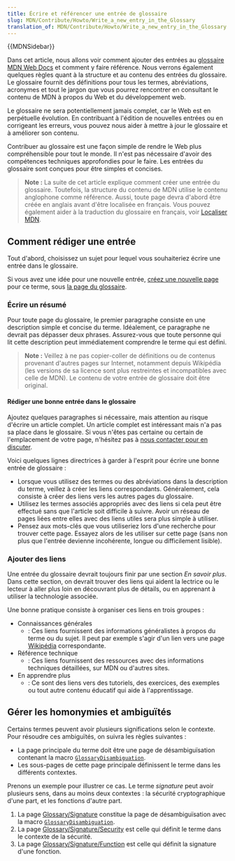 ```yaml
---
title: Écrire et référencer une entrée de glossaire
slug: MDN/Contribute/Howto/Write_a_new_entry_in_the_Glossary
translation_of: MDN/Contribute/Howto/Write_a_new_entry_in_the_Glossary
---
```

{{MDNSidebar}}

Dans cet article, nous allons voir comment ajouter des entrées au [glossaire MDN Web Docs](/fr/docs/Glossary) et comment y faire référence. Nous verrons également quelques règles quant à la structure et au contenu des entrées du glossaire. Le glossaire fournit des définitions pour tous les termes, abréviations, acronymes et tout le jargon que vous pourrez rencontrer en consultant le contenu de MDN à propos du Web et du développement web.

Le glossaire ne sera potentiellement jamais complet, car le Web est en perpétuelle évolution. En contribuant à l'édition de nouvelles entrées ou en corrigeant les erreurs, vous pouvez nous aider à mettre à jour le glossaire et à améliorer son contenu.

Contribuer au glossaire est une façon simple de rendre le Web plus compréhensible pour tout le monde. Il n'est pas nécessaire d'avoir des compétences techniques approfondies pour le faire. Les entrées du glossaire sont conçues pour être simples et concises.

> **Note :** La suite de cet article explique comment créer une entrée du glossaire. Toutefois, la structure du contenu de MDN utilise le contenu anglophone comme référence. Aussi, toute page devra d'abord être créée en anglais avant d'être localisée en français. Vous pouvez également aider à la traduction du glossaire en français, voir [Localiser MDN](/fr/docs/MDN/Contribute/Localize).

## Comment rédiger une entrée

Tout d'abord, choisissez un sujet pour lequel vous souhaiteriez écrire une entrée dans le glossaire.

Si vous avez une idée pour une nouvelle entrée, [créez une nouvelle page](https://github.com/mdn/content#adding-a-new-document) pour ce terme, sous [la page du glossaire](https://github.com/mdn/content/tree/main/files/en-us/glossary).

### Écrire un résumé

Pour toute page du glossaire, le premier paragraphe consiste en une description simple et concise du terme. Idéalement, ce paragraphe ne devrait pas dépasser deux phrases. Assurez-vous que toute personne qui lit cette description peut immédiatement comprendre le terme qui est défini.

> **Note :** Veillez à ne pas copier-coller de définitions ou de contenus provenant d'autres pages sur Internet, notamment depuis Wikipédia (les versions de sa licence sont plus restreintes et incompatibles avec celle de MDN). Le contenu de votre entrée de glossaire doit être original.

#### Rédiger une bonne entrée dans le glossaire

Ajoutez quelques paragraphes si nécessaire, mais attention au risque d'écrire un article complet. Un article complet est intéressant mais n'a pas sa place dans le glossaire. Si vous n'êtes pas certaine ou certain de l'emplacement de votre page, n'hésitez pas à [nous contacter pour en discuter](/fr/docs/MDN/Contribute/Getting_started#step_4_ask_for_help).

Voici quelques lignes directrices à garder à l'esprit pour écrire une bonne entrée de glossaire&nbsp;:

- Lorsque vous utilisez des termes ou des abréviations dans la description du terme, veillez à créer les liens correspondants. Généralement, cela consiste à créer des liens vers les autres pages du glossaire.
- Utilisez les termes associés appropriés avec des liens si cela peut être effectué sans que l'article soit difficile à suivre. Avoir un réseau de pages liées entre elles avec des liens utiles sera plus simple à utiliser.
- Pensez aux mots-clés que vous utiliseriez lors d'une recherche pour trouver cette page. Essayez alors de les utiliser sur cette page (sans non plus que l'entrée devienne incohérente, longue ou difficilement lisible).

### Ajouter des liens

Une entrée du glossaire devrait toujours finir par une section _En savoir plus_. Dans cette section, on devrait trouver des liens qui aident la lectrice ou le lecteur à aller plus loin en découvrant plus de détails, ou en apprenant à utiliser la technologie associée.

Une bonne pratique consiste à organiser ces liens en trois groupes&nbsp;:

- Connaissances générales
  - : Ces liens fournissent des informations généralistes à propos du terme ou du sujet. Il peut par exemple s'agir d'un lien vers une page [Wikipédia](https://www.wikipedia.org/) correspondante.
- Référence technique
  - : Ces liens fournissent des ressources avec des informations techniques détaillées, sur MDN ou d'autres sites.
- En apprendre plus
  - : Ce sont des liens vers des tutoriels, des exercices, des exemples ou tout autre contenu éducatif qui aide à l'apprentissage.

## Gérer les homonymies et ambiguïtés

Certains termes peuvent avoir plusieurs significations selon le contexte. Pour résoudre ces ambiguïtés, on suivra les règles suivantes&nbsp;:

- La page principale du terme doit être une page de désambiguïsation contenant la macro [`GlossaryDisambiguation`](https://github.com/mdn/yari/blob/main/kumascript/macros/GlossaryDisambiguation.ejs).
- Les sous-pages de cette page principale définissent le terme dans les différents contextes.

Prenons un exemple pour illustrer ce cas. Le terme _signature_ peut avoir plusieurs sens, dans au moins deux contextes&nbsp;: la sécurité cryptographique d'une part, et les fonctions d'autre part.

1. La page [Glossary/Signature](/fr/docs/Glossary/Signature) constitue la page de désambiguïsation avec la macro [`GlossaryDisambiguation`](https://github.com/mdn/yari/blob/main/kumascript/macros/GlossaryDisambiguation.ejs).
2. La page [Glossary/Signature/Security](/fr/docs/Glossary/Signature/Security) est celle qui définit le terme dans le contexte de la sécurité.
3. La page [Glossary/Signature/Function](/fr/docs/Glossary/Signature/Function) est celle qui définit la signature d'une fonction.
